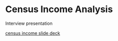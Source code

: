 # Census Income Analysis
Interview presentation

[census income slide deck](https://docs.google.com/presentation/d/1CaE4SMud3tMJ--mB3_Pt50JjfTlBdy6BbCgtGdhH4_o/edit?usp=sharing)

